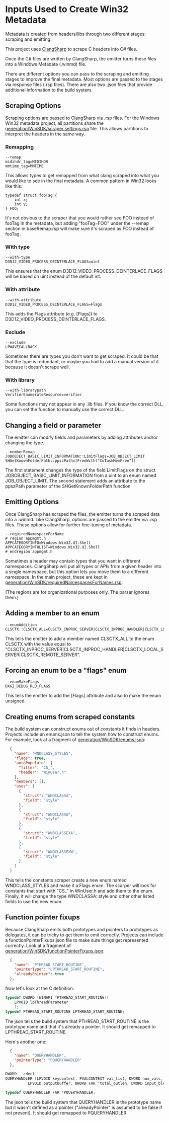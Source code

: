 # Inputs Used to Create Win32 Metadata

Metadata is created from headers/libs through two different stages: scraping and emitting.

This project uses [ClangSharp](https://github.com/Microsoft/ClangSharp) to scrape C headers into C# files.

Once the C# files are written by ClangSharp, the emitter turns these files into a Windows Metadata (.winmd) file.

There are different options you can pass to the scraping and emitting stages to improve the final metadata. Most options are passed to the stages via response files (.rsp files). There are also two .json files that provide additional information to the build system.


## Scraping Options

Scraping options are passed to ClangSharp via .rsp files. For the Windows Win32 metadata project, all partitions share the [generation/WinSDK/scraper.settings.rsp](/generation/WinSDK/scraper.settings.rsp) file. This allows partitions to interpret the headers in the same way.

### Remapping

````
--remap
midihdr_tag=MIDIHDR
mmtime_tag=MMTIME
````

This allows types to get remapped from what clang scraped into what you would like to see in the final metadata. A common pattern in Win32 looks like this:

````
typedef struct fooTag {
    int x;
    int y;
} FOO;
````

It's not obvious to the scraper that you would rather see FOO instead of fooTag in the metadata, but adding "fooTag=FOO" under the --remap section in baseRemap.rsp will make sure it's scraped as FOO instead of fooTag.


### With type

````
--with-type
D3D12_VIDEO_PROCESS_DEINTERLACE_FLAGS=uint
````

This ensures that the enum D3D12_VIDEO_PROCESS_DEINTERLACE_FLAGS will be based on uint instead of the default int.


### With attribute

````
--with-attribute
D3D12_VIDEO_PROCESS_DEINTERLACE_FLAGS=Flags
````

This adds the Flags attribute (e.g. [Flags]) to D3D12_VIDEO_PROCESS_DEINTERLACE_FLAGS.

### Exclude

````
--exclude
LPWAVECALLBACK
````

Sometimes there are types you don't want to get scraped. It could be that that the type is redundant, or maybe you had to add a manual version of it because it doesn't scrape well.

### With library

````
--with-librarypath
VerifierEnumerateResource=verifier
````

Some functions may not appear in any .lib files. If you know the correct DLL, you can set the function to manually use the correct DLL.


## Changing a field or parameter

The emitter can modify fields and parameters by adding attributes and/or changing the type.

````
--memberRemap
JOBOBJECT_BASIC_LIMIT_INFORMATION::LimitFlags=JOB_OBJECT_LIMIT
SHGetKnownFolderPath::ppszPath=[FreeWith("CoTaskMemFree")]
````

The first statement changes the type of the field LimitFlags on the struct JOBOBJECT_BASIC_LIMIT_INFORMATION from a uint to an enum named JOB_OBJECT_LIMIT.
The second statement adds an attribute to the ppszPath parameter of the SHGetKnownFolderPath function.

## Emitting Options

Once ClangSharp has scraped the files, the emitter turns the scraped data into a .winmd. Like ClangSharp, options are passed to the emitter via .rsp files. These options allow for further fine-tuning of metadata.

````
--requiredNamespaceForName
# region appmgmt.h
APPCATEGORYINFO=Windows.Win32.UI.Shell
APPCATEGORYINFOLIST=Windows.Win32.UI.Shell
# endregion appmgmt.h
````

Sometimes a header may contain types that you want in different namespaces. ClangSharp will put all types or APIs from a given header into a single namespace, but this option lets you move them to a different namespace. In the main project, these are kept in [generation/WinSDK/requiredNamespacesForNames.rsp](../generation/WinSDK/requiredNamespacesForNames.rsp).

(The regions are for organizational purposes only. The parser ignores them.)

## Adding a member to an enum

````
--enumAddition
CLSCTX::CLSCTX_ALL=CLSCTX_INPROC_SERVER|CLSCTX_INPROC_HANDLER|CLSCTX_LOCAL_SERVER|CLSCTX_REMOTE_SERVER
````

This tells the emitter to add a member named CLSCTX_ALL to the enum CLSCTX with the value equal to "CLSCTX_INPROC_SERVER|CLSCTX_INPROC_HANDLER|CLSCTX_LOCAL_SERVER|CLSCTX_REMOTE_SERVER".


## Forcing an enum to be a "flags" enum

````
--enumMakeFlags
DXGI_DEBUG_RLO_FLAGS
````

This tells the emitter to add the [Flags] attribute and also to make the enum unsigned.

## Creating enums from scraped constants

The build system can construct enums out of constants it finds in headers. Projects include an enums.json to tell the system how to construct enums. For example, look at a fragment of [generation/WinSDK/enums.json](/generation/WinSDK/enums.json):

````json
  {
    "name": "WNDCLASS_STYLES",
    "flags": true,
    "autoPopulate": {
      "filter": "CS_",
      "header": "WinUser.h"
    },
    "members": [],
    "uses": [
      {
        "struct": "WNDCLASSA",
        "field": "style"
      },
      {
        "struct": "WNDCLASSW",
        "field": "style"
      },
      {
        "struct": "WNDCLASSEXA",
        "field": "style"
      },
      {
        "struct": "WNDCLASSEXW",
        "field": "style"
      }
    ]
  }
````

This tells the constants scraper create a new enum named WNDCLASS_STYLES and make it a Flags enum. The scarper will look for constants that start with "CS_" in WinUser.h and add them to the enum. Finally, it will change the type  WNDCLASSA::style and other other listed fields to use the new enum.

## Function pointer fixups

Because ClangSharp emits both prototypes and pointers to prototypes as delegates, it can be tricky to get them to emit correctly. Projects can include a functionPointerFixups.json file to make sure things get represented correctly. Look at a fragment of [generation/WinSDK/functionPointerFixups.json](/generation/WinSDK/functionPointerFixups.json):

````json
  {
    "name": "PTHREAD_START_ROUTINE",
    "pointerType": "LPTHREAD_START_ROUTINE",
    "alreadyPointer": true
  },
````

Now let's look at the C definition:

````C
typedef DWORD (WINAPI *PTHREAD_START_ROUTINE)(
    LPVOID lpThreadParameter
    );
typedef PTHREAD_START_ROUTINE LPTHREAD_START_ROUTINE;
````

The json tells the build system that PTHREAD_START_ROUTINE is the prototype name and that it's already a pointer. It should get remapped to LPTHREAD_START_ROUTINE.

Here's another one:

````json
  {
    "name": "QUERYHANDLER",
    "pointerType": "PQUERYHANDLER"
  },
````

````C
DWORD __cdecl
QUERYHANDLER (LPVOID keycontext, PVALCONTEXT val_list, DWORD num_vals,
          LPVOID outputbuffer, DWORD FAR *total_outlen, DWORD input_blen);

typedef QUERYHANDLER FAR *PQUERYHANDLER;
````

The json tells the build system that QUERYHANDLER is the prototype name but it wasn't defined as a pointer ("alreadyPointer" is assumed to be false if not present). It should get remapped to PQUERYHANDLER.
